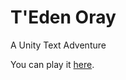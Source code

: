 # T'Eden Oray
 A Unity Text Adventure

You can play it [here](https://djinnalexio.itch.io/tedenoray-dangers).
